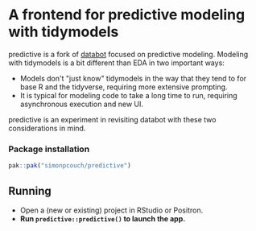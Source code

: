 # A frontend for predictive modeling with tidymodels

predictive is a fork of [databot](https://github.com/jcheng5/databot) focused on predictive modeling. Modeling with tidymodels is a bit different than EDA in two important ways:

* Models don't "just know" tidymodels in the way that they tend to for base R and the tidyverse, requiring more extensive prompting.
* It is typical for modeling code to take a long time to run, requiring asynchronous execution and new UI.

predictive is an experiment in revisiting databot with these two considerations in mind.

### Package installation

```r
pak::pak("simonpcouch/predictive")
```

## Running

- Open a (new or existing) project in RStudio or Positron.
- **Run `predictive::predictive()` to launch the app.**
